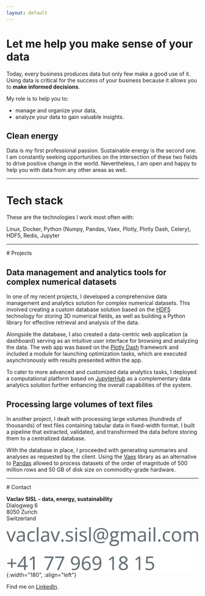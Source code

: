 ```yaml
---
layout: default
---
```


# Let me help you make sense of your data

Today, every business produces data but only few make a good use of it. Using data is critical for the success of your business because it allows you to **make informed decisions**. 

My role is to help you to: 
- manage and organize your data,
- analyze your data to gain valuable insights.

## Clean energy

Data is my first professional passion. Sustainable energy is the second one. I am constantly seeking opportunities on the intersection of these two fields to drive positive change in the world. Nevertheless, I am open and happy to help you with data from any other areas as well.

------------------------------------------------------------------------------------------------------------

# Tech stack

These are the technologies I work most often with:

Linux, Docker, Python (Numpy, Pandas, Vaex, Plotly, Plotly Dash, Celery), HDF5, Redis, Jupyter


------------------------------------------------------------------------------------------------------------
<a id="projects">
# Projects

## Data management and analytics tools for complex numerical datasets

In one of my recent projects, I developed a comprehensive data management and analytics solution for complex numerical datasets. This involved creating a custom database solution based on the [HDF5](https://www.hdfgroup.org/solutions/hdf5/) technology for storing 3D numerical fields, as well as building a Python library for effective retrieval and analysis of the data.

Alongside the database, I also created a data-centric web application (a dashboard) serving as an intuitive user interface for browsing and analyzing the data. The web app was based on the [Plotly Dash](https://plotly.com/dash/) framework and included a module for launching optimization tasks, which are executed asynchronously with results presented within the app.

To cater to more advanced and customized data analytics tasks, I deployed a computational platform based on [JupyterHub](https://jupyter.org/hub) as a complementary data analytics solution further enhancing the overall capabilities of the system.

## Processing large volumes of text files

In another project, I dealt with processing large volumes (hundreds of thousands) of text files containing tabular data in fixed-width format. I built a pipeline that extracted, validated, and transformed the data before storing them to a centralized database. 

With the database in place, I proceeded with generating summaries and analyses as requested by the client. Using the [Vaex](https://vaex.io/) library as an alternative to [Pandas](https://pandas.pydata.org/) allowed to process datasets of the order of magnitude of 500 million rows and 50 GB of disk size on commodity-grade hardware.

------------------------------------------------------------------------------------------------------------
<a id="contact">
# Contact

**Vaclav SISL - data, energy, sustainability**\
Dialogweg 6\
8050 Zurich\
Switzerland

![me](me.png){:width="180", :align="left"}

Find me on [LinkedIn](https://ch.linkedin.com/in/vaclav-sisl).


